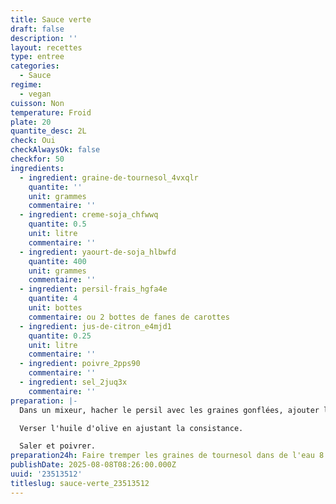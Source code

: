 ```yaml
---
title: Sauce verte
draft: false
description: ''
layout: recettes
type: entree
categories:
  - Sauce
regime:
  - vegan
cuisson: Non
temperature: Froid
plate: 20
quantite_desc: 2L
check: Oui
checkAlwaysOk: false
checkfor: 50
ingredients:
  - ingredient: graine-de-tournesol_4vxqlr
    quantite: ''
    unit: grammes
    commentaire: ''
  - ingredient: creme-soja_chfwwq
    quantite: 0.5
    unit: litre
    commentaire: ''
  - ingredient: yaourt-de-soja_hlbwfd
    quantite: 400
    unit: grammes
    commentaire: ''
  - ingredient: persil-frais_hgfa4e
    quantite: 4
    unit: bottes
    commentaire: ou 2 bottes de fanes de carottes
  - ingredient: jus-de-citron_e4mjd1
    quantite: 0.25
    unit: litre
    commentaire: ''
  - ingredient: poivre_2pps90
    commentaire: ''
  - ingredient: sel_2juq3x
    commentaire: ''
preparation: |-
  Dans un mixeur, hacher le persil avec les graines gonflées, ajouter la crème, le yaourt, le citron.

  Verser l'huile d'olive en ajustant la consistance.

  Saler et poivrer.
preparation24h: Faire tremper les graines de tournesol dans de l'eau 8 à 12h avant.
publishDate: 2025-08-08T08:26:00.000Z
uuid: '23513512'
titleslug: sauce-verte_23513512
---
```


